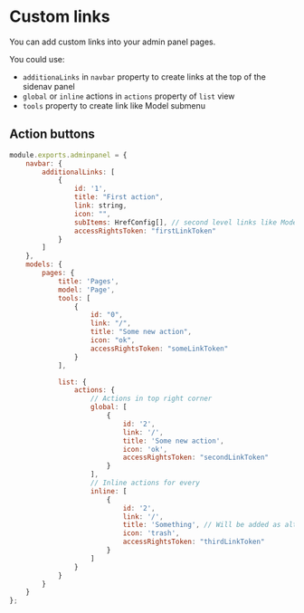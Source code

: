 # Custom links
You can add custom links into your admin panel pages.

You could use:
- `additionaLinks` in `navbar` property to create links at the top of the sidenav panel
- `global` or `inline` actions in `actions` property of `list` view
- `tools` property to create link like Model submenu

## Action buttons

```javascript
module.exports.adminpanel = {
    navbar: {
        additionalLinks: [
            {
                id: '1',
                title: "First action",
                link: string,
                icon: "",
                subItems: HrefConfig[], // second level links like Model tools
                accessRightsToken: "firstLinkToken"
            }
        ]
    },
    models: {
        pages: {
            title: 'Pages',
            model: 'Page',
            tools: [
                {
                    id: "0",
                    link: "/",
                    title: "Some new action",
                    icon: "ok",
                    accessRightsToken: "someLinkToken"
                }
            ],

            list: {
                actions: {
                    // Actions in top right corner
                    global: [
                        {
                            id: '2',
                            link: '/',
                            title: 'Some new action',
                            icon: 'ok',
                            accessRightsToken: "secondLinkToken"
                        }
                    ],
                    // Inline actions for every
                    inline: [
                        {
                            id: '2',
                            link: '/',
                            title: 'Something', // Will be added as alt to img
                            icon: 'trash',
                            accessRightsToken: "thirdLinkToken"
                        }
                    ]
                }
            }
        }
    }
};
```
